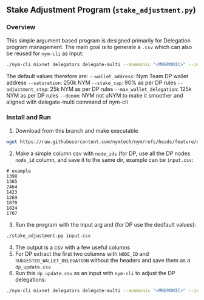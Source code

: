 ## Stake Adjustment Program (`stake_adjustment.py`)

### Overview

This simple argument based program is designed primarily for Delegation program management.
The main goal is to generate a `.csv` which can also be reused for `nym-cli` as input:
```sh
./nym-cli mixnet delegators delegate-multi --mnemonic "<MNEMONIC>" --input <PATH>/<FILE>.csv
```

The default values therefore are:
`--wallet_address`: Nym Team DP wallet address
`--saturation`: 250k NYM
`--stake_cap`: 90% as per DP rules
`--adjustment_step`: 25k NYM as per DP rules
`--max_wallet_delegation`: 125k NYM as per DP rules
`--denom`: NYM not uNYM to make it smoother and aligned with delegate-multi command of nym-cli

### Install and Run

1. Download from this branch and make executable
```sh
wget https://raw.githubusercontent.com/nymtech/nym/refs/heads/feature/operators/delegation-program-adjuster/scripts/delegation-program/stake_adjustment.py && chmod u+x stake_adjustment.py 
```
2. Make a simple column csv with `node_ids` (for DP, use all the DP nodes `node_id` column, and save it to the same dir, example can be `input.csv`:
```csv
# example
1398
1365
2464
1423
1269
1870
1824
1707
```
3. Run the program with the input arg and (for DP use the dedfault values):
```sh
./stake_adjustment.py input.csv
```

4. The output is a csv with a few useful columns
5. For DP extract the first two columns with `NODE_ID` and `SUGGESTED_WALLET_DELEGATION` without the headers and save them as a `dp_update.csv`
6. Run this `dp_update.csv` as an input with `nym-cli` to adjust the DP delegations:
```sh
./nym-cli mixnet delegators delegate-multi --mnemonic "<MNEMONIC>" --input dp_update.csv
```

